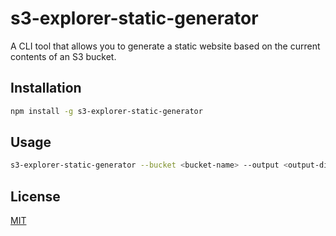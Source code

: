 # s3-explorer-static-generator

A CLI tool that allows you to generate a static website based on the current contents of an S3 bucket.

## Installation

```bash
npm install -g s3-explorer-static-generator
```

## Usage

```bash
s3-explorer-static-generator --bucket <bucket-name> --output <output-directory>
```

## License

[MIT](LICENSE)
